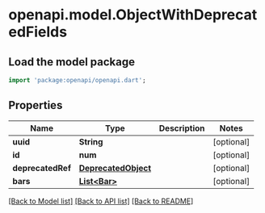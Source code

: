 # openapi.model.ObjectWithDeprecatedFields

## Load the model package
```dart
import 'package:openapi/openapi.dart';
```

## Properties
Name | Type | Description | Notes
------------ | ------------- | ------------- | -------------
**uuid** | **String** |  | [optional] 
**id** | **num** |  | [optional] 
**deprecatedRef** | [**DeprecatedObject**](DeprecatedObject.md) |  | [optional] 
**bars** | [**List&lt;Bar&gt;**](Bar.md) |  | [optional] 

[[Back to Model list]](../README.md#documentation-for-models) [[Back to API list]](../README.md#documentation-for-api-endpoints) [[Back to README]](../README.md)


